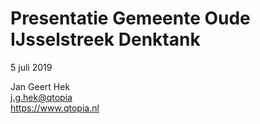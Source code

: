 # Presentatie Gemeente Oude IJsselstreek Denktank
5 juli 2019

Jan Geert Hek  
<j.g.hek@qtopia>  
https://www.qtopia.nl

